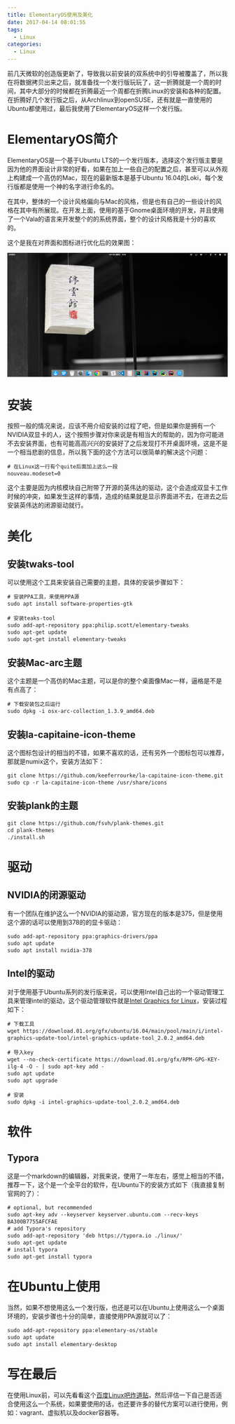 ```yaml
---
title: ElementaryOS使用及美化
date: 2017-04-14 08:01:55
tags:
  - Linux
categories:
  - Linux
---
```


前几天微软的创造版更新了，导致我以前安装的双系统中的引导被覆盖了，所以我在将数据拷贝出来之后，就准备找一个发行版玩玩了，这一折腾就是一个周的时间，其中大部分的时候都在折腾最近一个周都在折腾Linux的安装和各种的配置。在折腾好几个发行版之后，从Archlinux到openSUSE，还有就是一直使用的Ubuntu都使用过，最后我使用了ElementaryOS这样一个发行版。

# ElementaryOS简介

ElementaryOS是一个基于Ubuntu LTS的一个发行版本，选择这个发行版主要是因为他的界面设计非常的好看，如果在加上一些自己的配置之后，甚至可以从外观上构建成一个高仿的Mac，现在的最新版本是基于Ubuntu 16.04的Loki，每个发行版都是使用一个神的名字进行命名的。

在其中，整体的一个设计风格偏向与Mac的风格，但是也有自己的一些设计的风格在其中有所展现。在开发上面，使用的基于Gnome桌面环境的开发，并且使用了一个Vala的语言来开发整个的的系统界面，整个的设计风格我是十分的喜欢的。

这个是我在对界面和图标进行优化后的效果图：

![ElementaryOS](/Image/ElementaryOS/ElementaryOS.png)

# 安装

按照一般的情况来说，应该不用介绍安装的过程了吧，但是如果你是拥有一个NVIDIA双显卡的人，这个按照步骤对你来说是有相当大的帮助的，因为你可能进不去安装界面，也有可能高高兴兴的安装好了之后发现打不开桌面环境，这是不是一个相当悲剧的信息，所以我下面的这个方法可以很简单的解决这个问题：

```shell
# 在Linux这一行有个quite后面加上这么一段
nouveau.modeset=0
```

这个主要是因为内核模块自己附带了开源的英伟达的驱动，这个会造成双显卡工作时候的冲突，如果发生这样的事情，造成的结果就是显示界面进不去，在进去之后安装英伟达的闭源驱动就行。

# 美化

## 安装twaks-tool

可以使用这个工具来安装自己需要的主题，具体的安装步骤如下：

```shell
# 安装PPA工具，来使用PPA源
sudo apt install software-properties-gtk

# 安装teaks-tool
sudo add-apt-repository ppa:philip.scott/elementary-tweaks
sudo apt-get update
sudo apt-get install elementary-tweaks
```

## 安装Mac-arc主题

这个主题是一个高仿的Mac主题，可以是你的整个桌面像Mac一样，逼格是不是有点高了：

```shell
# 下载安装包之后运行
sudo dpkg -i osx-arc-collection_1.3.9_amd64.deb
```

## 安装la-capitaine-icon-theme

这个图标包设计的相当的不错，如果不喜欢的话，还有另外一个图标包可以推荐，那就是numix这个，安装方法如下：

```shell
git clone https://github.com/keeferrourke/la-capitaine-icon-theme.git
sudo cp -r la-capitaine-icon-theme /usr/share/icons
```

## 安装plank的主题

```shell
git clone https://github.com/fsvh/plank-themes.git
cd plank-themes
./install.sh
```

# 驱动

## NVIDIA的闭源驱动

有一个团队在维护这么一个NVIDIA的驱动源，官方现在的版本是375，但是使用这个源的话可以使用到378的的显卡驱动：

```shell
sudo add-apt-repository ppa:graphics-drivers/ppa
sudo apt update
sudo apt install nvidia-378
```

## Intel的驱动

对于使用基于Ubuntu系列的发行版来说，可以使用Intel自己出的一个驱动管理工具来管理intel的驱动，这个驱动管理软件就是[Intel Graphics for Linux](https://01.org/zh/linuxgraphics)，安装过程如下：

```shell
# 下载工具
wget https://download.01.org/gfx/ubuntu/16.04/main/pool/main/i/intel-graphics-update-tool/intel-graphics-update-tool_2.0.2_amd64.deb

# 导入key
wget --no-check-certificate https://download.01.org/gfx/RPM-GPG-KEY-ilg-4 -O - | sudo apt-key add -
sudo apt update
sudo apt upgrade

# 安装
sudo dpkg -i intel-graphics-update-tool_2.0.2_amd64.deb
```

# 软件

## Typora

这是一个markdown的编辑器，对我来说，使用了一年左右，感觉上相当的不错，推荐一下，这个是一个全平台的软件，在Ubuntu下的安装方式如下（我直接复制官网的了）：

```shell
# optional, but recommended
sudo apt-key adv --keyserver keyserver.ubuntu.com --recv-keys BA300B7755AFCFAE
# add Typora's repository
sudo add-apt-repository 'deb https://typora.io ./linux/'
sudo apt-get update
# install typora
sudo apt-get install typora
```

#  在Ubuntu上使用

当然，如果不想使用这么一个发行版，也还是可以在Ubuntu上使用这么一个桌面环境的，安装步骤也十分的简单，直接使用PPA源就可以了：

```shell
sudo add-apt-repository ppa:elementary-os/stable
sudo apt update
sudo apt install elementary-desktop
```

# 写在最后

在使用Linux前，可以先看看这个[百度Linux吧炸道贴](https://github.com/910JQK/ZhaDao)，然后评估一下自己是否适合使用这么一个系统，如果要使用的话，也还要许多的替代方案可以进行使用，例如：vagrant、虚拟机以及docker容器等。



